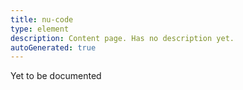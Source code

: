 ```yaml
---
title: nu-code
type: element
description: Content page. Has no description yet.
autoGenerated: true
---
```


Yet to be documented
